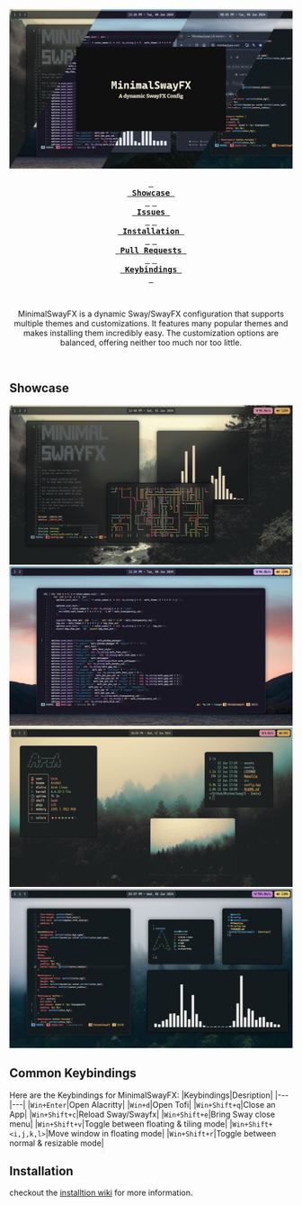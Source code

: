 <div align="center">

<img src="https://raw.githubusercontent.com/MubinMuhammad/MinimalSwayFX/main/assets/header.png">

**[<kbd> <br> Showcase <br> </kbd>][Showcase]**
**[<kbd> <br> Issues <br> </kbd>][Issues]**
**[<kbd> <br> Installation <br> </kbd>][Installation]**
**[<kbd> <br> Pull Requests <br> </kbd>][Pull Requests]**
**[<kbd> <br> Keybindings <br> </kbd>][Keybindings]**

<br>

MinimalSwayFX is a dynamic Sway/SwayFX configuration that supports multiple themes and customizations. 
It features many popular themes and makes installing them incredibly easy.
The customization options are balanced, offering neither too much nor too little.

<br>

[Showcase]: https://github.com/MubinMuhammad/MinimalSwayFX/#Showcase
[Keybindings]: https://github.com/MubinMuhammad/MinimalSwayFX/#Keybindings
[Installation]: https://github.com/MubinMuhammad/MinimalSwayFX/wiki/Installation
[Issues]: https://github.com/MubinMuhammad/MinimalSwayFX/issues
[Pull Requests]: https://github.com/MubinMuhammad/MinimalSwayFX/pulls

</div>

## Showcase
![image showcase 1](https://raw.githubusercontent.com/MubinMuhammad/MinimalSwayFX/main/assets/1.png)
![image showcase 2](https://raw.githubusercontent.com/MubinMuhammad/MinimalSwayFX/main/assets/2.png)
![image showcase 3](https://raw.githubusercontent.com/MubinMuhammad/MinimalSwayFX/main/assets/5.png)
![image showcase 4](https://raw.githubusercontent.com/MubinMuhammad/MinimalSwayFX/main/assets/4.png)

## Common Keybindings
Here are the Keybindings for MinimalSwayFX:
|Keybindings|Desription|
|---|---|
|`Win+Enter`|Open Alacritty|
|`Win+d`|Open Tofi|
|`Win+Shift+q`|Close an App|
|`Win+Shift+c`|Reload Sway/Swayfx|
|`Win+Shift+e`|Bring Sway close menu|
|`Win+Shift+v`|Toggle between floating & tiling mode|
|`Win+Shift+<i,j,k,l>`|Move window in floating mode|
|`Win+Shift+r`|Toggle between normal & resizable mode|

## Installation
checkout the [installtion wiki](https://github.com/MubinMuhammad/MinimalSwayFX/wiki/Installation) for more information.

